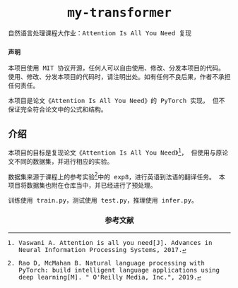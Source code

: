 <font face="monospace">

<center>

# my-transformer

</center>

自然语言处理课程大作业：Attention Is All You Need 复现

### `声明`

本项目使用 MIT 协议开源，任何人可以自由使用、修改、分发本项目的代码。
使用、修改、分发本项目的代码时，请注明出处。如有任何不良后果，作者不承担任何责任。

本项目是论文《Attention Is All You Need》的 PyTorch 实现，
但不保证完全符合论文中的公式和结构。

## 介绍

本项目的目标是复现论文《Attention Is All You Need》[^2]，
但使用与原论文不同的数据集，并进行相应的实验。

数据集来源于课程上的参考实验[^1]中的 exp8，进行英语到法语的翻译任务。
本项目将数据集也附在仓库当中，并已经进行了预处理。

训练使用 train.py，测试使用 test.py，推理使用 infer.py。

<center>

### 参考文献

</center>

[^1]: Rao D, McMahan B. Natural language processing with PyTorch: build intelligent language applications using deep learning[M]. " O'Reilly Media, Inc.", 2019.
[^2]: Vaswani A. Attention is all you need[J]. Advances in Neural Information Processing Systems, 2017.
